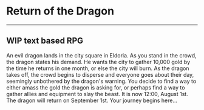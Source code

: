 # Return of the Dragon

---
## WIP text based RPG

An evil dragon lands in the city square in Eldoria. As you stand in the crowd, the dragon states his demand. He wants
the city to gather 10,000 gold by the time he returns in one month, or else the city will burn. As the dragon takes off,
the crowd begins to disperse and everyone goes about their day, seemingly unbothered by the dragon's warning. You decide
to find a way to either amass the gold the dragon is asking for, or perhaps find a way to gather allies and equipment
to slay the beast. It is now 12:00, August 1st. The dragon will return on September 1st. Your journey begins here...
